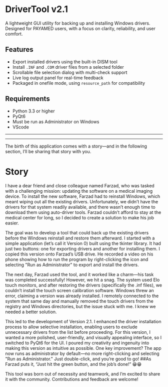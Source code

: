 # DriverTool v2.1

A lightweight GUI utility for backing up and installing Windows drivers. Designed for PAYAMED users, with a focus on clarity, reliability, and user comfort.

## Features

- Export installed drivers using the built-in DISM tool
- Install `.INF` and `.COM` driver files from a selected folder
- Scrollable file selection dialog with multi-check support
- Live log output panel for real-time feedback
- Packaged in onefile mode, using `resource_path` for compatibility

## Requirements

- Python 3.3 or higher
- PyQt6
- Must be run as Administrator on Windows
- VScode
  
-------------------------------------------------------------------------------
-------------------------------------------------------------------------------

The birth of this application comes with a story—and in the following section, I’ll be sharing that story with you.

# Story
I have a dear friend and close colleague named Farzad, who was tasked with a challenging mission: updating the software on a medical imaging device. To install the new software, Farzad had to reinstall Windows, which meant wiping out all the existing drivers. Unfortunately, we didn’t have the drivers for that system readily available, and there wasn’t enough time to download them using auto-driver tools. Farzad couldn’t afford to stay at the medical center for long, so I decided to create a solution to make his job easier.

The goal was to develop a tool that could back up the existing drivers before the Windows reinstall and restore them afterward. I started with a simple application (let’s call it Version 0) built using the tkinter library. It had just two buttons: one for exporting drivers and another for installing them. I copied this version onto Farzad’s USB drive. He recorded a video on his phone showing how to run the program by right-clicking the icon and selecting "Run as Administrator" to export and install the drivers.

The next day, Farzad used the tool, and it worked like a charm—his task was completed successfully! However, we hit a snag. The system used Elo touch monitors, and after restoring the drivers (specifically the .inf files), we couldn’t install the touch screen calibration software. Windows threw an error, claiming a version was already installed. I remotely connected to the system that same day and manually removed the touch drivers from the registry and Windows directories, but the issue stuck with me. I knew we needed a better solution.

This led to the development of Version 2.1. I enhanced the driver installation process to allow selective installation, enabling users to exclude unnecessary drivers from the list before proceeding. For this version, I wanted a more polished, user-friendly, and visually appealing interface, so I switched to PyQt6 for the UI. I poured my creativity and ingenuity into making this version as intuitive as possible. One key improvement? The app now runs as administrator by default—no more right-clicking and selecting "Run as Administrator." Just double-click, and you’re good to go! 
##As Farzad puts it, “Just hit the green button, and the job’s done!” 😁😁

This tool was born out of necessity and teamwork, and I’m excited to share it with the community. Contributions and feedback are welcome!

